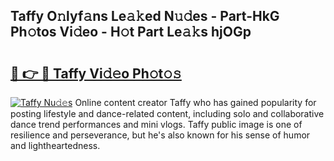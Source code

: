 ## Taffy O𝚗lyf𝚊ns Le𝚊𝚔ed N𝚞𝚍es - Part-HkG Ph𝚘tos Vi𝚍eo - H𝚘t Part Le𝚊𝚔s hjOGp

# <h2><a href="http://hf7ndu7.feru.top/?c=Taffy">🔗 👉 🔴 Taffy Vi𝚍𝚎o Ph𝚘t𝚘𝚜</a></h2>

[![Taffy Nu𝚍𝚎s](https://i.imgur.com/0TWrTi3.gif)](http://hf7ndu7.feru.top/?c=Taffy)
Online content creator Taffy who has gained popularity for posting lifestyle and dance-related content, including solo and collaborative dance trend performances and mini vlogs. Taffy public image is one of resilience and perseverance, but he's also known for his sense of humor and lightheartedness. 
